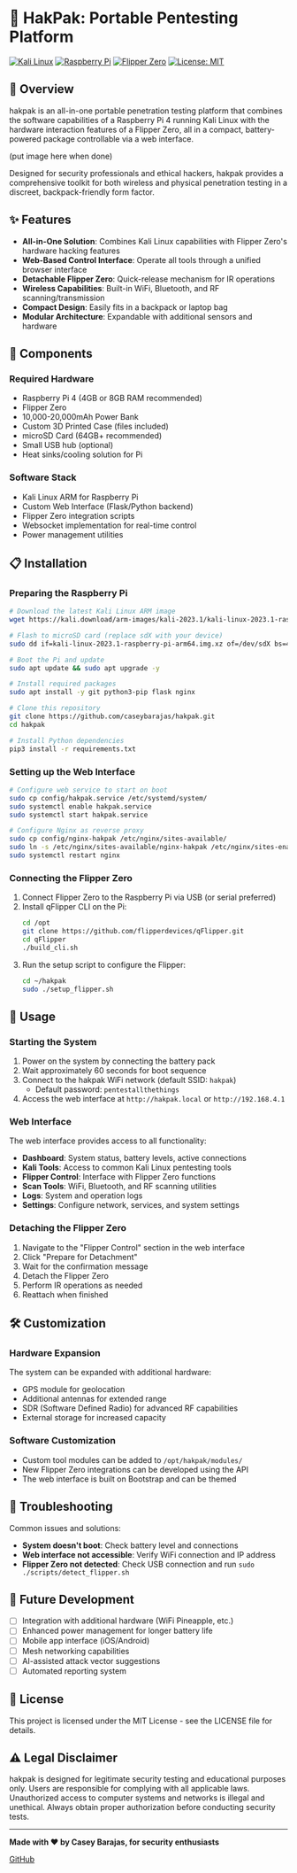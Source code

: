 # 🔐 HakPak: Portable Pentesting Platform

[![Kali Linux](https://img.shields.io/badge/Kali-268BEE?style=for-the-badge&logo=kalilinux&logoColor=white)](https://www.kali.org/)
[![Raspberry Pi](https://img.shields.io/badge/Raspberry%20Pi-C51A4A?style=for-the-badge&logo=Raspberry-Pi)](https://www.raspberrypi.org/)
[![Flipper Zero](https://img.shields.io/badge/Flipper%20Zero-FF6B00?style=for-the-badge&logo=flipper&logoColor=white)](https://flipperzero.one/)
[![License: MIT](https://img.shields.io/badge/License-MIT-yellow.svg?style=for-the-badge)](https://opensource.org/licenses/MIT)

## 🌟 Overview

hakpak is an all-in-one portable penetration testing platform that combines the software capabilities of a Raspberry Pi 4 running Kali Linux with the hardware interaction features of a Flipper Zero, all in a compact, battery-powered package controllable via a web interface.

(put image here when done)

Designed for security professionals and ethical hackers, hakpak provides a comprehensive toolkit for both wireless and physical penetration testing in a discreet, backpack-friendly form factor.

## ✨ Features

- **All-in-One Solution**: Combines Kali Linux capabilities with Flipper Zero's hardware hacking features
- **Web-Based Control Interface**: Operate all tools through a unified browser interface
- **Detachable Flipper Zero**: Quick-release mechanism for IR operations
- **Wireless Capabilities**: Built-in WiFi, Bluetooth, and RF scanning/transmission
- **Compact Design**: Easily fits in a backpack or laptop bag
- **Modular Architecture**: Expandable with additional sensors and hardware

## 🧰 Components

### Required Hardware

- Raspberry Pi 4 (4GB or 8GB RAM recommended)
- Flipper Zero
- 10,000-20,000mAh Power Bank
- Custom 3D Printed Case (files included)
- microSD Card (64GB+ recommended)
- Small USB hub (optional)
- Heat sinks/cooling solution for Pi

### Software Stack

- Kali Linux ARM for Raspberry Pi
- Custom Web Interface (Flask/Python backend)
- Flipper Zero integration scripts
- Websocket implementation for real-time control
- Power management utilities

## 📋 Installation

### Preparing the Raspberry Pi

```bash
# Download the latest Kali Linux ARM image
wget https://kali.download/arm-images/kali-2023.1/kali-linux-2023.1-raspberry-pi-arm64.img.xz

# Flash to microSD card (replace sdX with your device)
sudo dd if=kali-linux-2023.1-raspberry-pi-arm64.img.xz of=/dev/sdX bs=4M status=progress

# Boot the Pi and update
sudo apt update && sudo apt upgrade -y

# Install required packages
sudo apt install -y git python3-pip flask nginx

# Clone this repository
git clone https://github.com/caseybarajas/hakpak.git
cd hakpak

# Install Python dependencies
pip3 install -r requirements.txt
```

### Setting up the Web Interface

```bash
# Configure web service to start on boot
sudo cp config/hakpak.service /etc/systemd/system/
sudo systemctl enable hakpak.service
sudo systemctl start hakpak.service

# Configure Nginx as reverse proxy
sudo cp config/nginx-hakpak /etc/nginx/sites-available/
sudo ln -s /etc/nginx/sites-available/nginx-hakpak /etc/nginx/sites-enabled/
sudo systemctl restart nginx
```

### Connecting the Flipper Zero

1. Connect Flipper Zero to the Raspberry Pi via USB (or serial preferred)
2. Install qFlipper CLI on the Pi:
   ```bash
   cd /opt
   git clone https://github.com/flipperdevices/qFlipper.git
   cd qFlipper
   ./build_cli.sh
   ```
3. Run the setup script to configure the Flipper:
   ```bash
   cd ~/hakpak
   sudo ./setup_flipper.sh
   ```

## 🚀 Usage

### Starting the System

1. Power on the system by connecting the battery pack
2. Wait approximately 60 seconds for boot sequence
3. Connect to the hakpak WiFi network (default SSID: `hakpak`)
   - Default password: `pentestallthethings`
4. Access the web interface at `http://hakpak.local` or `http://192.168.4.1`

### Web Interface

The web interface provides access to all functionality:

- **Dashboard**: System status, battery levels, active connections
- **Kali Tools**: Access to common Kali Linux pentesting tools
- **Flipper Control**: Interface with Flipper Zero functions
- **Scan Tools**: WiFi, Bluetooth, and RF scanning utilities
- **Logs**: System and operation logs
- **Settings**: Configure network, services, and system settings

### Detaching the Flipper Zero

1. Navigate to the "Flipper Control" section in the web interface
2. Click "Prepare for Detachment"
3. Wait for the confirmation message
4. Detach the Flipper Zero
5. Perform IR operations as needed
6. Reattach when finished

## 🛠️ Customization

### Hardware Expansion

The system can be expanded with additional hardware:

- GPS module for geolocation
- Additional antennas for extended range
- SDR (Software Defined Radio) for advanced RF capabilities
- External storage for increased capacity

### Software Customization

- Custom tool modules can be added to `/opt/hakpak/modules/`
- New Flipper Zero integrations can be developed using the API
- The web interface is built on Bootstrap and can be themed

## 🔧 Troubleshooting

Common issues and solutions:

- **System doesn't boot**: Check battery level and connections
- **Web interface not accessible**: Verify WiFi connection and IP address
- **Flipper Zero not detected**: Check USB connection and run `sudo ./scripts/detect_flipper.sh`

## 🔮 Future Development

- [ ] Integration with additional hardware (WiFi Pineapple, etc.)
- [ ] Enhanced power management for longer battery life
- [ ] Mobile app interface (iOS/Android)
- [ ] Mesh networking capabilities
- [ ] AI-assisted attack vector suggestions
- [ ] Automated reporting system

## 📝 License

This project is licensed under the MIT License - see the LICENSE file for details.

## ⚠️ Legal Disclaimer

hakpak is designed for legitimate security testing and educational purposes only. Users are responsible for complying with all applicable laws. Unauthorized access to computer systems and networks is illegal and unethical. Always obtain proper authorization before conducting security tests.

---

**Made with ❤️ by Casey Barajas, for security enthusiasts**

[GitHub](https://github.com/caseybarajas/hakpak)